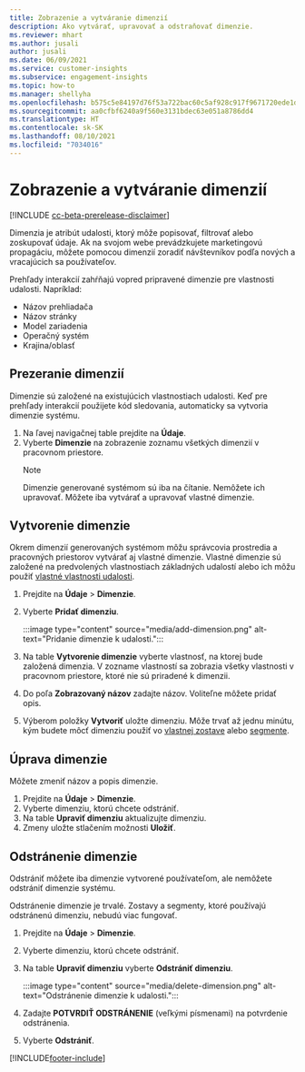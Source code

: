 ```yaml
---
title: Zobrazenie a vytváranie dimenzií
description: Ako vytvárať, upravovať a odstraňovať dimenzie.
ms.reviewer: mhart
ms.author: jusali
author: jusali
ms.date: 06/09/2021
ms.service: customer-insights
ms.subservice: engagement-insights
ms.topic: how-to
ms.manager: shellyha
ms.openlocfilehash: b575c5e84197d76f53a722bac60c5af928c917f9671720ede1de38c4a7478be4
ms.sourcegitcommit: aa0cfbf6240a9f560e3131bdec63e051a8786dd4
ms.translationtype: HT
ms.contentlocale: sk-SK
ms.lasthandoff: 08/10/2021
ms.locfileid: "7034016"
---
```

# <a name="view-and-create-dimensions"></a>Zobrazenie a vytváranie dimenzií

[!INCLUDE [cc-beta-prerelease-disclaimer](includes/cc-beta-prerelease-disclaimer.md)]

Dimenzia je atribút udalosti, ktorý môže popisovať, filtrovať alebo zoskupovať údaje. Ak na svojom webe prevádzkujete marketingovú propagáciu, môžete pomocou dimenzií zoradiť návštevníkov podľa nových a vracajúcich sa používateľov.  

Prehľady interakcií zahŕňajú vopred pripravené dimenzie pre vlastnosti udalosti. Napríklad:

- Názov prehliadača
- Názov stránky
- Model zariadenia
- Operačný systém
- Krajina/oblasť

## <a name="view-dimensions"></a>Prezeranie dimenzií

Dimenzie sú založené na existujúcich vlastnostiach udalosti. Keď pre prehľady interakcií použijete kód sledovania, automaticky sa vytvoria dimenzie systému.

1. Na ľavej navigačnej table prejdite na **Údaje**. 
1. Vyberte **Dimenzie** na zobrazenie zoznamu všetkých dimenzií v pracovnom priestore. 
   > [!NOTE]
   > Dimenzie generované systémom sú iba na čítanie. Nemôžete ich upravovať. Môžete iba vytvárať a upravovať vlastné dimenzie.

## <a name="create-a-dimension"></a>Vytvorenie dimenzie

Okrem dimenzií generovaných systémom môžu správcovia prostredia a pracovných priestorov vytvárať aj vlastné dimenzie. Vlastné dimenzie sú založené na predvolených vlastnostiach základných udalostí alebo ich môžu použiť [vlastné vlastnosti udalosti](advanced-SDK-implementation.md).

1. Prejdite na **Údaje** > **Dimenzie**.
1. Vyberte **Pridať dimenziu**.

   :::image type="content" source="media/add-dimension.png" alt-text="Pridanie dimenzie k udalosti.":::

1. Na table **Vytvorenie dimenzie** vyberte vlastnosť, na ktorej bude založená dimenzia. V zozname vlastností sa zobrazia všetky vlastnosti v pracovnom priestore, ktoré nie sú priradené k dimenzii.
1. Do poľa **Zobrazovaný názov** zadajte názov. Voliteľne môžete pridať opis.
1. Výberom položky **Vytvoriť** uložte dimenziu. Môže trvať až jednu minútu, kým budete môcť dimenziu použiť vo [vlastnej zostave](custom-reports.md) alebo [segmente](segments.md). 

## <a name="edit-a-dimension"></a>Úprava dimenzie

Môžete zmeniť názov a popis dimenzie.

1. Prejdite na **Údaje** > **Dimenzie**.
1. Vyberte dimenziu, ktorú chcete odstrániť.
1. Na table **Upraviť dimenziu** aktualizujte dimenziu.
1. Zmeny uložte stlačením možnosti **Uložiť**.

## <a name="delete-a-dimension"></a>Odstránenie dimenzie

Odstrániť môžete iba dimenzie vytvorené používateľom, ale nemôžete odstrániť dimenzie systému.

Odstránenie dimenzie je trvalé. Zostavy a segmenty, ktoré používajú odstránenú dimenziu, nebudú viac fungovať. 

1. Prejdite na **Údaje** > **Dimenzie**.
1. Vyberte dimenziu, ktorú chcete odstrániť.
1. Na table **Upraviť dimenziu** vyberte **Odstrániť dimenziu**.

   :::image type="content" source="media/delete-dimension.png" alt-text="Odstránenie dimenzie k udalosti.":::

1. Zadajte **POTVRDIŤ ODSTRÁNENIE** (veľkými písmenami) na potvrdenie odstránenia. 
1. Vyberte **Odstrániť**.

[!INCLUDE[footer-include](../includes/footer-banner.md)]

